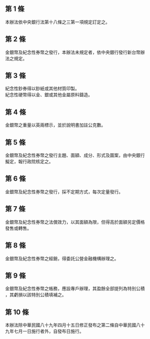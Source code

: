 第 1 條
-------
本辦法依中央銀行法第十八條之三第一項規定訂定之。

第 2 條
-------
金銀幣及紀念性券幣之發行，本辦法未規定者，依中央銀行發行新台幣辦  
法之規定。

第 3 條
-------
紀念性鈔券得以鈔紙或其他材質印製。  
紀念性硬幣得以金、銀或其他金屬原料鑄造。

第 4 條
-------
金銀幣之重量以英兩標示，並於說明書加註公克數。

第 5 條
-------
金銀幣及紀念性券幣之發行主題、面額、成分、形式及圖案，由中央銀行  
擬定，報行政院核定之。

第 6 條
-------
金銀幣及紀念性券幣之發行，採不定期方式，每次定量發行。

第 7 條
-------
金銀幣及紀念性券幣之法償效力，以其面額為限，但得高於面額另定價格  
發售或轉售。

第 8 條
-------
金銀幣及紀念性券幣之經銷，得委託公營金融機構辦理之。

第 9 條
-------
金銀幣及紀念性券幣之帳務，應設專戶辦理，其盈餘全部提列為特別公積  
，其虧損以該特別公積填補之。

第 10 條
--------
本辦法除中華民國八十九年四月十五日修正發布之第二條自中華民國八十  
九年七月一日施行者外，自發布日施行。

